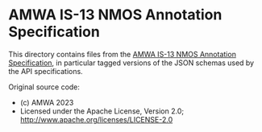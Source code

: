 # AMWA IS-13 NMOS Annotation Specification

This directory contains files from the [AMWA IS-13 NMOS Annotation Specification](https://github.com/AMWA-TV/is-13), in particular tagged versions of the JSON schemas used by the API specifications.

Original source code:

- (c) AMWA 2023
- Licensed under the Apache License, Version 2.0; http://www.apache.org/licenses/LICENSE-2.0

